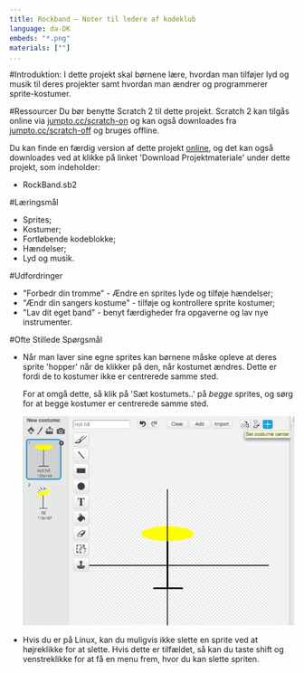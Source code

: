 ```yaml
---
title: Rockband — Noter til ledere af kodeklub 
language: da-DK
embeds: "*.png"
materials: [""]
...
```


#Introduktion:
I dette projekt skal børnene lære, hvordan man tilføjer lyd og musik til deres projekter samt hvordan man ændrer og programmerer sprite-kostumer.

#Ressourcer
Du bør benytte Scratch 2 til dette projekt. Scratch 2 kan tilgås online via [jumpto.cc/scratch-on](http://jumpto.cc/scratch-on) og kan også downloades fra  [jumpto.cc/scratch-off](http://jumpto.cc/scratch-off) og bruges offline.

Du kan finde en færdig version af dette projekt <a href="http://scratch.mit.edu/projects/26741186/#editor">online</a>, og det kan også downloades ved at klikke på linket 'Download Projektmateriale' under dette projekt, som indeholder: 

+ RockBand.sb2

#Læringsmål
+ Sprites;
+ Kostumer;
+ Fortløbende kodeblokke;
+ Hændelser;
+ Lyd og musik.

#Udfordringer
+ "Forbedr din tromme" - Ændre en sprites lyde og tilføje hændelser; 
+ "Ændr din sangers kostume" - tilføje og kontrollere sprite kostumer; 
+ "Lav dit eget band" - benyt færdigheder fra opgaverne og lav nye instrumenter.

#Ofte Stillede Spørgsmål
+ Når man laver sine egne sprites kan børnene måske opleve at deres sprite 'hopper' når de klikker på den, når kostumet ændres. Dette er fordi de to kostumer ikke er centrerede samme sted.

	For at omgå dette, så klik på 'Sæt kostumets..' på _begge_ sprites, og sørg for at begge kostumer er centrerede samme sted.

	![screenshot](band-center.png)

+ Hvis du er på Linux, kan du muligvis ikke slette en sprite ved at højreklikke for at slette. Hvis dette er tilfældet, så kan du taste shift og venstreklikke for at få en menu frem, hvor du kan slette spriten.
